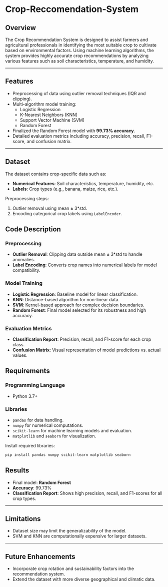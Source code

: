 # Crop-Reccomendation-System

## Overview
The Crop Recommendation System is designed to assist farmers and agricultural professionals in identifying the most suitable crop to cultivate based on environmental factors. Using machine learning algorithms, the system provides highly accurate crop recommendations by analyzing various features such as soil characteristics, temperature, and humidity.

---

## Features
- Preprocessing of data using outlier removal techniques (IQR and clipping).
- Multi-algorithm model training:
  - Logistic Regression
  - K-Nearest Neighbors (KNN)
  - Support Vector Machine (SVM)
  - Random Forest
- Finalized the Random Forest model with **99.73% accuracy**.
- Detailed evaluation metrics including accuracy, precision, recall, F1-score, and confusion matrix.

---

## Dataset
The dataset contains crop-specific data such as:
- **Numerical Features**: Soil characteristics, temperature, humidity, etc.
- **Labels**: Crop types (e.g., banana, maize, rice, etc.).

Preprocessing steps:
1. Outlier removal using mean ± 3*std.
2. Encoding categorical crop labels using `LabelEncoder`.



## Code Description
### Preprocessing
- **Outlier Removal**: Clipping data outside mean ± 3*std to handle anomalies.
- **Label Encoding**: Converts crop names into numerical labels for model compatibility.

### Model Training
- **Logistic Regression**: Baseline model for linear classification.
- **KNN**: Distance-based algorithm for non-linear data.
- **SVM**: Kernel-based approach for complex decision boundaries.
- **Random Forest**: Final model selected for its robustness and high accuracy.

### Evaluation Metrics
- **Classification Report**: Precision, recall, and F1-score for each crop class.
- **Confusion Matrix**: Visual representation of model predictions vs. actual values.


## Requirements
### Programming Language
- Python 3.7+

### Libraries
- `pandas` for data handling.
- `numpy` for numerical computations.
- `scikit-learn` for machine learning models and evaluation.
- `matplotlib` and `seaborn` for visualization.

Install required libraries:
```bash
pip install pandas numpy scikit-learn matplotlib seaborn
```


## Results
- Final model: **Random Forest**
- **Accuracy**: 99.73%
- **Classification Report**: Shows high precision, recall, and F1-scores for all crop types.

---

## Limitations
- Dataset size may limit the generalizability of the model.
- SVM and KNN are computationally expensive for larger datasets.

---

## Future Enhancements
- Incorporate crop rotation and sustainability factors into the recommendation system.
- Extend the dataset with more diverse geographical and climatic data.

